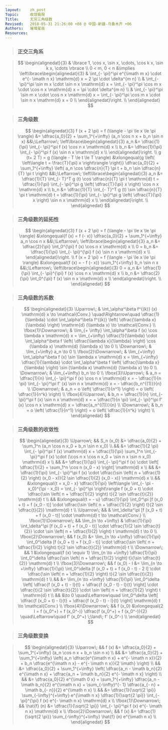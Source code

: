 ```yaml
---
layout:    zh_post
Topic:     收敛极限
Title:     无穷三角级数
Revised:   2018-05-31 21:26:00 +08 @ 中国-新疆-乌鲁木齐 +06
Authors:   璀璨星辰
Resources:
---
```


> ### 正交三角系

> $$
> \begin{alignedat}{3}
>              & \lbrace 1, \cos x, \sin x, \cdots, \cos k x, \sin k x, \cdots \rbrace \\
> 0 < m, 0 < n &\implies \left\lbrace\begin{alignedat}{3}
>                        & \int_{- \pi}^\pi e^{\imath m x} \cdot e^{- \imath n x} \mathrm{d} x = 2 \pi \cdot \delta^{m n} \\
>                        & \int_{- \pi}^\pi \sin m x \cdot \sin n x \mathrm{d} x = \int_{- \pi}^\pi \cos m x \cdot \cos n x \mathrm{d} x = \pi \cdot \delta^{m n} \\
>                        & \int_{- \pi}^\pi \sin m x \cdot \cos n x \mathrm{d} x = \int_{- \pi}^\pi \cos m x \cdot \sin n x \mathrm{d} x = 0 \\
>                        \end{alignedat}\right. \\
> \end{alignedat}
> $$
>

> ### 三角级数

> $$
> \begin{alignedat}{3}
> f (x + 2 \pi) = f (\langle - \pi \le x \le \pi \rangle) &= \dfrac{a_0}{2} + \sum_1^{+\infty} (a_n \cos n x + b_n \sin n x) 
> &&\;\Leftarrow\; \left\lbrace\begin{alignedat}{3}
>                  a_n &= \dfrac{1}{\pi} \int_{- \pi}^\pi f (x) \cos n x \mathrm{d} x \\
>                  b_n &= \dfrac{1}{\pi} \int_{- \pi}^\pi f (x) \sin n x \mathrm{d} x \\
>                  \end{alignedat}\right. \\
> g (t+ 2 T) = g (\langle - T \le t \le T \rangle) &\xlongequal{g \left( \left\langle t = \frac{T}{\pi} x \right\rangle \right)} \dfrac{a_0}{2} + \sum_1^{+\infty} \left( a_n \cos \dfrac{n}{T} \pi t + b_n \sin \dfrac{n}{T} \pi t \right) 
> &&\;\Leftarrow\; \left\lbrace\begin{alignedat}{3}
>                  a_n &= \dfrac{1}{T} \int_{- T}^T g (t) \cos \dfrac{n}{T} \pi t \mathrm{d} t = \dfrac{1}{\pi} \int_{- \pi}^\pi g \left( \dfrac{T}{\pi} x \right) \cos n x \mathrm{d} x \\
>                  b_n &= \dfrac{1}{T} \int_{- T}^T g (t) \sin \dfrac{n}{T} \pi t \mathrm{d} t = \dfrac{1}{\pi} \int_{- \pi}^\pi g \left( \dfrac{T}{\pi} x \right) \sin n x \mathrm{d} x \\
>                  \end{alignedat}\right. \\
> \end{alignedat}
> $$
>

> ### 三角级数的延拓性

> $$
> \begin{alignedat}{3}
> f (x + 2 \pi) = f (\langle - \pi \le x \le \pi \rangle) &\xlongequal{f (x) = f (- x)} \dfrac{a_0}{2} + \sum_1^{+\infty} a_n \cos n x 
> &&\;\Leftarrow\; \left\lbrace\begin{alignedat}{3}
>                      a_n &= \dfrac{2}{\pi} \int_0^{\pi} f (x) \cos n x \mathrm{d} x \\
>                  0 = b_n &= \dfrac{1}{\pi} \int_{- \pi}^{\pi} f (x) \sin n x \mathrm{d} x \\
>                  \end{alignedat}\right. \\
> f (x + 2 \pi) = f (\langle - \pi \le x \le \pi \rangle) &\xlongequal{f (x) = - f (- x)} \sum_1^{+\infty} b_n \sin n x 
> &&\;\Leftarrow\; \left\lbrace\begin{alignedat}{3}
>                  0 = a_n &= \dfrac{1}{\pi} \int_{- \pi}^{\pi} f (x) \cos n x \mathrm{d} x  \\
>                      b_n &= \dfrac{2}{\pi} \int_0^{\pi} f (x) \sin n x \mathrm{d} x \\
>                  \end{alignedat}\right. \\
> \end{alignedat}
> $$
>

> ### 三角级数的系数

> $$
> \begin{alignedat}{3}
> \Uparrow\;           & \int_\alpha^\beta f^{(k)} (x) \mathrm{d} x \to \mathcal{Conv.} \quad\Rightarrow\quad \dfrac{1}{\lambda} \cdot \int_\alpha^\beta f^{(k)} \left( \dfrac{\lambda x}{\lambda} \right) \mathrm{d} (\lambda x) \to \mathcal{Conv.} \\
> \fbox{1}\Downarrow\; & \lim_{+ \infty} \int_\alpha^\beta f (x) \cos \lambda x \mathrm{d} x = \lim_{+\infty} \dfrac{1}{\lambda} \cdot \int_\alpha^\beta f \left( \dfrac{\lambda x}{\lambda} \right) \cos (\lambda x) \mathrm{d} (\lambda x) \to 0 \\
> \Downarrow\;         & \lim_{+\infty} a_n \to 0 \\
> \fbox{2}\Downarrow\; & \lim_{+\infty} \int_\alpha^\beta f (x) \sin \lambda x \mathrm{d} x = \lim_{+\infty} \dfrac{1}{\lambda} \cdot \int_\alpha^\beta f \left( \dfrac{\lambda x}{\lambda} \right) \sin (\lambda x) \mathrm{d} (\lambda x) \to 0 \\
> \Downarrow\;         & \lim_{+\infty} b_n \to 0 \\
> \fbox{3}\Uparrow\;   & a_n = \dfrac{1}{n} \int_{- \pi}^\pi f (x) \cos n x \mathrm{d} x = - \dfrac{1}{n \pi} \int_{- \pi}^\pi f' (x) \sin n x \mathrm{d} x = - \dfrac{b_n^{(1)}}{n} \\
> \Downarrow\;         & a_n = o \left( \dfrac{1}{n^1} \right) = o \left( \dfrac{1}{n^k} \right) \\
> \fbox{4}\Uparrow\;   & b_n = \dfrac{1}{n} \int_{-\pi}^\pi f (x) \sin n x \mathrm{d} x = + \dfrac{1}{n \pi} \int_{- \pi}^\pi f' (x) \cos n x \mathrm{d} x = \dfrac{a_n^{(1)}}{n} \\
> \Downarrow\;         & b_n = o \left( \dfrac{1}{n^1} \right) = o \left( \dfrac{1}{n^k} \right) \\
> \end{alignedat}
> $$
>

> ### 三角级数的收敛性

> $$
> \begin{alignedat}{3}
> \Uparrow\;           &&            S_n (x_0) &= \dfrac{a_0}{2} + \sum_1^n (a_n \cos n x_0 + b_n \sin n x_0) \\
>                      &&                      &= \dfrac{1}{2 \pi} \int_{- \pi}^\pi f (x) \mathrm{d} x + \dfrac{1}{\pi} \sum_1^n \int_{- \pi}^\pi f (x) \cdot  (\cos n x \cos n x_0 + \sin n x \sin n x_0) \mathrm{d} x \\
>                      &&                      &= \dfrac{1}{\pi} \int_{- \pi}^\pi f (x) \cdot \left[ \dfrac{1}{2} + \sum_1^n \cos n (x_0 - x) \right] \mathrm{d} x \\
>                      &&                      &= \dfrac{1}{\pi} \int_{- \pi}^\pi f (x) \cdot \dfrac{\sin \left( n + \dfrac{1}{2} \right) (x_0 - x)}{2 \sin \dfrac{1}{2} (x_0 - x)} \mathrm{d} x \\
>                      &&                      &\xlongequal{t = x_0 - x} \dfrac{1}{\pi} \left\langle \int_{- \pi - x_0}^{\pi - x_0} = \int_{- \pi}^\pi \right\rangle f (x_0 + t) \cdot \dfrac{\sin \left( n + \dfrac{1}{2} \right) t}{2 \sin \dfrac{t}{2}} \mathrm{d} t \\
>                      &&                      &\xlongequal{t = - u} \dfrac{1}{\pi} \int_0^\pi [f (x_0 + t) + f (x_0 - t)] \cdot \dfrac{\sin \left( n + \dfrac{1}{2} \right) t}{2 \sin \dfrac{t}{2}} \mathrm{d} t \\
> \Uparrow\;           &&                      & \int_\delta^\pi [f (x_0 + t) + f (x_0 - t)] \cdot \mathrm{d} t \to \mathcal{Conv.} \\
> \fbox{1}\Downarrow\; && \lim_{n \to +\infty} & \dfrac{1}{\pi} \int_\delta^\pi [f (x_0 + t) + f (x_0 - t)] \cdot \dfrac{1}{2 \sin \dfrac{t}{2}} \cdot \sin \left( n + \dfrac{1}{2} \right) t \mathrm{d} t \to 0 \\
> \fbox{2}\Downarrow\; &&              f (x_0) &= \lim_{n \to +\infty} \dfrac{1}{\pi} \int_0^\delta [f (x_0 + t) + f (x_0 - t)] \cdot \dfrac{\sin \left( n + \dfrac{1}{2} \right) t}{2 \sin \dfrac{t}{2}} \mathrm{d} t \\
> \Downarrow\;         &&                    1 &\xlongequal{f (x) \equiv 1} \lim_{n \to +\infty} \dfrac{1}{\pi} \int_0^\delta \dfrac{\sin \left( n + \dfrac{1}{2} \right) t}{\sin \dfrac{t}{2}} \mathrm{d}  t \\
> \fbox{3}\Downarrow\; &&          f (x_0) - l &= \lim_{n \to +\infty} \dfrac{1}{\pi} \int_0^\delta [f (x_0 + t) + f (x_0 - t) - 2 l] \cdot \dfrac{\sin \left( n + \dfrac{1}{2} \right) t}{2 \sin \dfrac{t}{2}} \mathrm{d} t \\
>                      &&                      &= \lim_{n \to +\infty} \dfrac{1}{\pi} \int_0^\delta \left[ \dfrac{f (x_0 + t) - l}{t} + \dfrac{f (x_0 - t) - l}{t} \right] \cdot \dfrac{t}{2 \sin \dfrac{t}{2}} \cdot \sin \left( n + \dfrac{1}{2} \right) t \mathrm{d} t \\
>                      &&                      &\to 0 \quad\Leftarrow\quad \int_0^\delta \left[ \dfrac{f (x_0 + t) - l}{t} + \dfrac{f (x_0 - t) - l}{t} \right] \mathrm{d} t \to \mathcal{Conv.} \\
> \fbox{4}\Downarrow\; &&              f (x_0) &\xlongequal{2 l = f (x_0^+) + f (x_0^-)} \dfrac{f (x_0^+) + f (x_0^-)}{2} \quad\Leftarrow\quad f' (x_0^+) \;\land\; f' (x_0^-) \\
> \end{alignedat}
> $$
>

> ### 三角级数变换

> $$
> \begin{alignedat}{3}
> \Uparrow\;           &&       f (x) &= \dfrac{a_0}{2} + \sum_1^{+\infty} (a_n \cos n x + b_n \sin n x) \\
>                      &&             &= \dfrac{a_0}{2} + \sum_1^{+\infty} \left( a_n \dfrac{e^{\imath n x} + e^{- \imath n x}}{2} + b_n \dfrac{e^{\imath n x} - e^{- \imath n x}}{2 \imath} \right) \\
>                      &&             &= \dfrac{a_0}{2} + \sum_1^{+\infty} \left( \dfrac{a_n - \imath b_n}{2} e^{\imath n x} + \dfrac{a_n + \imath b_n}{2} e^{- \imath n x} \right) \\
>                      &&             &= \dfrac{a_0}{2} e^{\imath 0 x} + \sum_1^{+\infty} \dfrac{a_n - \imath b_n}{2} e^{\imath n x} + \sum_{-\infty}^{- 1} \dfrac{a_{- n} + \imath b_{- n}}{2} e^{\imath n x} \\
>                      &&             &= \dfrac{1}{\sqrt{2 \pi}} \sum_{-\infty}^{+\infty} e^{\imath n x} \dfrac{1}{\sqrt{2 \pi}} \int_{- \pi}^{\pi} f (x) e^{- \imath n x} \mathrm{d} x \\
> \fbox{1}\Downarrow\; && \hat{f} (n) &= \dfrac{1}{\sqrt{2 \pi}} \int_{- \pi}^\pi f (x) e^{- \imath n x} \mathrm{d} x \\
> \fbox{2}\Downarrow\; &&       f (x) &= \dfrac{1}{\sqrt{2 \pi}} \sum_{-\infty}^{+\infty} \hat{f} (n) e^{\imath n x} \\ 
> \end{alignedat}
> $$
>

